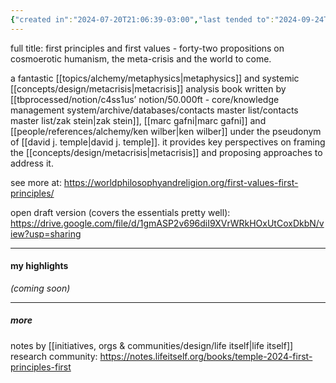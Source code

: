 ```yaml
---
{"created in":"2024-07-20T21:06:39-03:00","last tended to":"2024-09-24T16:25:02-03:00","aliases":["first principles and first values - forty-two propositions on cosmoerotic humanism, the meta-crisis and the world to come"],"tags":["metacrisis","book","alchemy","metaphysics","🌱"],"relevancescore":96,"notestage":["🌱"],"created":"2024-07-20T21:06:39.300-03:00","updated":"2025-06-12T14:05:38.780-03:00","dg-publish":true,"permalink":"/references/alchemy/first-principles-and-first-values/","dgPassFrontmatter":true}
---
```


full title: first principles and first values - forty-two propositions on cosmoerotic humanism, the meta-crisis and the world to come.

a fantastic [[topics/alchemy/metaphysics\|metaphysics]] and systemic [[concepts/design/metacrisis\|metacrisis]] analysis book written by [[tbprocessed/notion/c4ss1us’ notion/50.000ft - core/knowledge management system/archive/databases/contacts master list/contacts master list/zak stein\|zak stein]], [[marc gafni\|marc gafni]] and [[people/references/alchemy/ken wilber\|ken wilber]] under the pseudonym of [[david j. temple\|david j. temple]]. it provides key perspectives on framing the [[concepts/design/metacrisis\|metacrisis]] and proposing approaches to address it.

see more at: https://worldphilosophyandreligion.org/first-values-first-principles/

open draft version (covers the essentials pretty well): https://drive.google.com/file/d/1gmASP2v696diI9XVrWRkHOxUtCoxDkbN/view?usp=sharing

---
#### my highlights

*(coming soon)*

---
##### more

notes by [[initiatives, orgs & communities/design/life itself\|life itself]] research community: https://notes.lifeitself.org/books/temple-2024-first-principles-first